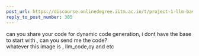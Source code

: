 ```yaml
---
post_url: https://discourse.onlinedegree.iitm.ac.in/t/project-1-llm-based-automation-agent-discussion-thread-tds-jan-2025/164277/307
reply_to_post_number: 305
---
```

can you share your code for dynamic code generation, i dont have the base to start with , can you send me the code?  
whatever this image is , llm\_code,oy and etc